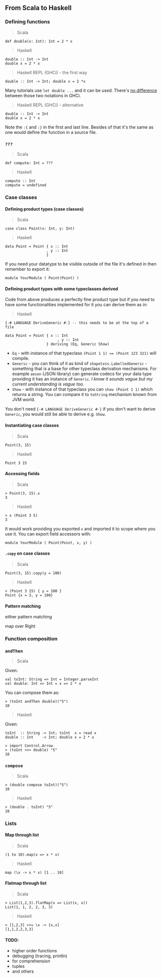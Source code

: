 ## From Scala to Haskell

### Defining functions

> Scala

```
def double(x: Int): Int = 2 * x
```

> Haskell

```
double :: Int -> Int
double x = 2 * x
```

> Haskell REPL (GHCi) - the first way

```
double :: Int -> Int; double x = 2 *x
```

Many tutorials use `let double ...` and it can be used. There's [no difference](https://www.reddit.com/r/haskell/comments/8ahozm/reason_for_definitions_using_let_in_ghci/) between those two notations in GHCi.

> Haskell REPL (GHCi) - alternative

```
double :: Int -> Int
double x = 2 * x
```

Note the `:{` and `:}` in the first and last line. Besides of that it's the same as one would define the function in a source file.

### `???`

> Scala

```
def compute: Int = ???
```

> Haskell

```
compute :: Int
compute = undefined
```

### Case classes

#### Defining product types (case classes)

> Scala

```
case class Point(x: Int, y: Int)
```

> Haskell

```
data Point = Point { x :: Int
                   , y :: Int
                   }
```

If you need your datatype to be visible outside of the file it's defined in then remember to export it:

```
module YourModule ( Point(Point) )
```

#### Defining product types with some typeclasses derived

Code from above produces a perfectly fine product type but if you need to have some functionalities implemented for it you can derive them as in:

> Haskell

```
{-# LANGUAGE DeriveGeneric #-} -- this needs to be at the top of a file

data Point = Point { x :: Int
                        , y :: Int
                   } deriving (Eq, Generic Show)
```

* `Eq` - with instance of that typeclass `(Point 1 1) == (Point 123 321)` will compile.
* `Generic` - you can think of it as kind of `shapeless.LabelledGeneric` - something that is a base for other typeclass derivation mechanisms. For example `aeson` (JSON library) can generate codecs for your data type providing it has an instance of `Generic`. _I know it sounds vague but my current understanding is vague too._
* `Show` - with instance of that typeclass you can `show (Point 1 1)` which returns a string. You can compare it to `toString` mechanism known from JVM world.


You don't need `{-# LANGUAGE DeriveGeneric #-}` if you don't want to derive `Generic`, you would still be able to derive e.g. `Show`.

#### Instantiating case classes

> Scala

```
Point(3, 15)
```

> Haskell

```
Point 3 15
```

#### Accessing fields

> Scala

```
> Point(3, 15).x
3
```

> Haskell

```
> x (Point 3 5)
3
```

It would work providing you exported `x` and imported it to scope where you use it. You can export field accessors with:

```
module YourModule ( Point(Point, x, y) )
```


#### `.copy` on case classes

> Scala

```
Point(3, 15).copy(y = 100)
```

> Haskell

```
> (Point 3 15) { y = 100 }
Point {x = 3, y = 100}
```

#### Pattern matching

either pattern matching

map over Right


### Function composition

### `andThen`

> Scala

Given:

```
val toInt: String => Int = Integer.parseInt
val double: Int => Int = x => 2 * x
```

You can compose them as:

```
> (toInt andThen double)("5")
10
```

> Haskell

Given:

```
toInt  :: String -> Int; toInt  x = read x
double :: Int    -> Int; double x = 2 * x
```

```
> import Control.Arrow
> (toInt >>> double) "5"
10
```

### `compose`

> Scala

```
> (double compose toInt)("5")
10
```

> Haskell

```
> (double . toInt) "5"
10
```

### Lists

#### Map through list

> Scala

```
(1 to 10).map(x => x * x)
```

> Haskell

```
map (\x -> x * x) [1 .. 10]
```

#### Flatmap through list

> Scala

```
> List(1,2,3).flatMap(x => List(x, x))
List(1, 1, 2, 2, 3, 3)
```

> Haskell

```
> [1,2,3] >>= \x -> [x,x]
[1,1,2,2,3,3]
```

#### TODO:

* higher order functions
* debugging (tracing, println)
* for comprehension
* tuples
* and others
